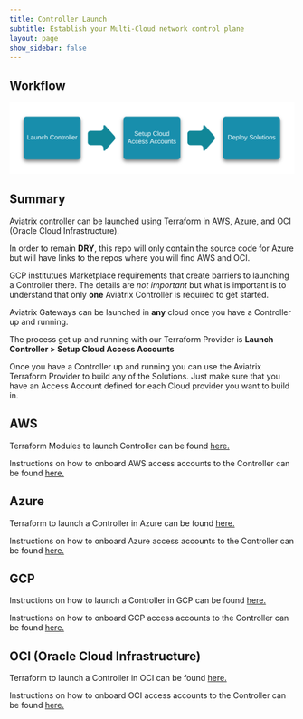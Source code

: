 ```yaml
---
title: Controller Launch
subtitle: Establish your Multi-Cloud network control plane
layout: page
show_sidebar: false
---
```



## Workflow

<img alt="workflow" src="https://github.com/AviatrixSystems/terraform-solutions/raw/master/solutions/img/controller-launch-workflow.png">

## Summary

Aviatrix controller can be launched using Terraform in AWS, Azure, and OCI (Oracle Cloud Infrastructure).

In order to remain **DRY**, this repo will only contain the source code for Azure but will have links to the repos where you will find AWS and OCI.

GCP institutues Marketplace requirements that create barriers to launching a Controller there. The details are *not important* but what is important is to understand that only **one** Aviatrix Controller is required to get started.

Aviatrix Gateways can be launched in **any** cloud once you have a Controller up and running. 

The process get up and running with our Terraform Provider is **Launch Controller > Setup Cloud Access Accounts**

Once you have a Controller up and running you can use the Aviatrix Terraform Provider to build any of the Solutions. Just make sure that you have an Access Account defined for each Cloud provider you want to build in.

## AWS

Terraform Modules to launch Controller can be found [here.](https://github.com/AviatrixSystems/terraform-modules)

Instructions on how to onboard AWS access accounts to the Controller can be found [here.](https://docs.aviatrix.com/HowTos/aviatrix_account.html)

## Azure

Terraform to launch a Controller in Azure can be found [here.](./aviatrix-azure-controller)

Instructions on how to onboard Azure access accounts to the Controller can be found [here.](https://docs.aviatrix.com/HowTos/Aviatrix_Account_Azure.html)

## GCP

Instructions on how to launch a Controller in GCP can be found [here.](https://docs.aviatrix.com/StartUpGuides/google-aviatrix-cloud-controller-startup-guide.html)

Instructions on how to onboard GCP access accounts to the Controller can be found [here.](https://docs.aviatrix.com/HowTos/CreateGCloudAccount.html)


## OCI (Oracle Cloud Infrastructure)

Terraform to launch a Controller in OCI can be found [here.](https://github.com/oracle-quickstart/oci-aviatrix/tree/master/controller)

Instructions on how to onboard OCI access accounts to the Controller can be found [here.](https://docs.aviatrix.com/HowTos/oracle-aviatrix-cloud-controller-onboard.html)


